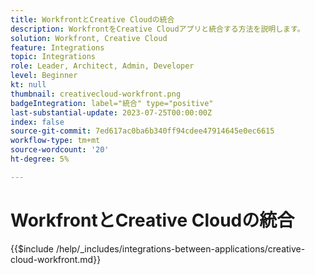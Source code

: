 ```yaml
---
title: WorkfrontとCreative Cloudの統合
description: WorkfrontをCreative Cloudアプリと統合する方法を説明します。
solution: Workfront, Creative Cloud
feature: Integrations
topic: Integrations
role: Leader, Architect, Admin, Developer
level: Beginner
kt: null
thumbnail: creativecloud-workfront.png
badgeIntegration: label="統合" type="positive"
last-substantial-update: 2023-07-25T00:00:00Z
index: false
source-git-commit: 7ed617ac0ba6b340ff94cdee47914645e0ec6615
workflow-type: tm+mt
source-wordcount: '20'
ht-degree: 5%

---
```



# WorkfrontとCreative Cloudの統合

{{$include /help/_includes/integrations-between-applications/creative-cloud-workfront.md}}

